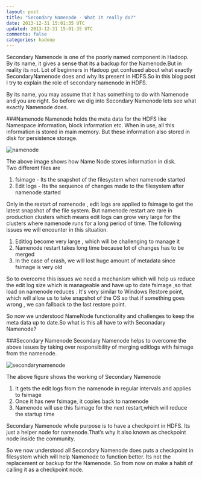 ```yaml
---           
layout: post
title: "Secondary Namenode - What it really do?"
date: 2013-12-31 15:01:35 UTC
updated: 2013-12-31 15:01:35 UTC
comments: false
categories: hadoop
---
```

Secondary Namenode is one of the poorly named component in Hadoop. By its name, it gives a sense that its a backup for the Namenode.But in reality its not. Lot of beginners in Hadoop get confused about what exactly SecondaryNamenode does and why its present in HDFS.So in this blog post I try to explain the role of secondary namenode in HDFS.

By its name, you may assume that it has something to do with Namenode and you are right. So before we dig into Secondary Namenode lets see what exactly Namenode does.

###Namenode
Namenode holds the meta data for the HDFS like Namespace information, block information etc. When in use, all this information is stored in main memory. But these information also stored in disk for persistence storage.

![namenode](http://3.bp.blogspot.com/-KakYu0VtouE/T_Ha_4kExzI/AAAAAAAAA_g/WAyh2AtfK6I/s640/namenode.png)


The above image shows how Name Node stores information in disk.  
Two different files are

1. fsimage - Its the snapshot of the filesystem when namenode started
2. Edit logs - Its the sequence of changes made to the filesystem after namenode started

Only in the restart of namenode , edit logs are applied to fsimage to get the latest snapshot of the file system. But namenode restart are rare in production clusters which means edit logs can grow very large for the clusters where namenode runs for a long period of time. The following issues we will encounter in this situation.

1. Editlog become very large , which will be challenging to manage it
2. Namenode restart takes long time because lot of changes has to be merged
3. In the case of crash, we will lost huge amount of metadata since fsimage is very old

So to overcome this issues we need a mechanism which will help us  reduce the edit log size which is manageable and have up to date  fsimage ,so that load on namenode reduces . It's very similar to Windows Restore point, which will allow us to take snapshot of the OS so that if something goes wrong , we can fallback to the last restore point.

So now we understood NameNode functionality and challenges to keep the meta data up to date.So what is this all have to with Seconadary Namenode? 

###Secondary Namenode
Secondary Namenode helps to overcome the above issues by taking over responsibility of merging editlogs with fsimage from the namenode.

![secondarynamenode](http://3.bp.blogspot.com/-kk2kboIDhLY/T_HbVQZ-jFI/AAAAAAAAA_o/tVEqt_5VH5w/s640/secondarynamenode.png)

The above figure shows the working of Secondary Namenode

1. It gets the edit logs from the namenode in regular intervals and applies to fsimage
2. Once it has new fsimage, it copies back to namenode
3. Namenode will use this fsimage for the next restart,which will reduce the startup time

Secondary Namenode whole purpose is to have a checkpoint in HDFS. Its just a helper node for namenode.That’s why it also known as checkpoint node inside the community. 

So we now understood all Secondary Namenode does puts a checkpoint in filesystem which will help Namenode to function better. Its not the replacement or backup for the Namenode. So from now on make a habit of calling it as a checkpoint node.


 


